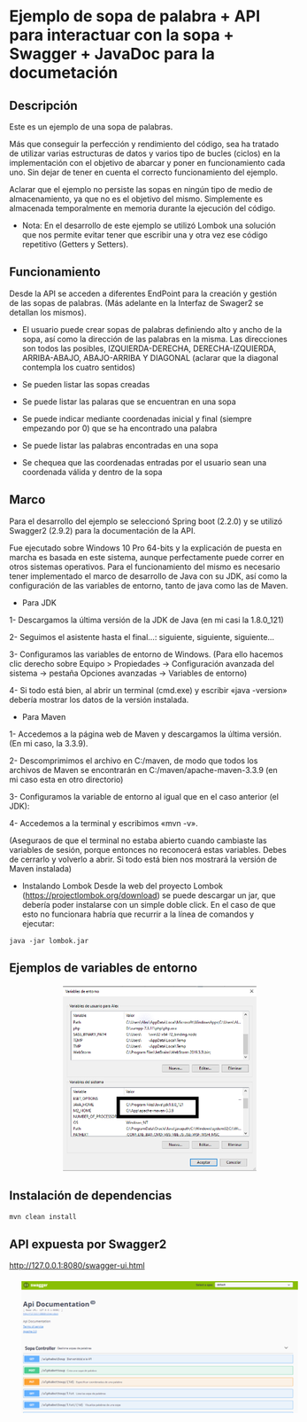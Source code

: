 # Ejemplo de sopa de palabra + API para interactuar con la sopa + Swagger + JavaDoc para la documetación

## Descripción
Este es un ejemplo de una sopa de palabras. 

Más que conseguir la perfección y rendimiento del código, sea ha tratado de utilizar varias
estructuras de datos y varios tipo de bucles (ciclos) en la implementación con el objetivo de
abarcar y poner en funcionamiento cada uno. Sin dejar de tener en cuenta el correcto funcionamiento
del ejemplo.

Aclarar que el ejemplo no persiste las sopas en ningún tipo de medio de almacenamiento, ya que no es el 
objetivo del mismo. Simplemente es almacenada temporalmente en memoria durante la ejecución del código.

*   Nota: En el desarrollo de este ejemplo se utilizó Lombok una solución que nos permite evitar tener que escribir
una y otra vez ese código repetitivo (Getters y Setters).

## Funcionamiento
Desde la API se acceden a diferentes EndPoint para la creación y gestión de las sopas de palabras.
(Más adelante en la Interfaz de Swager2 se detallan los mismos).

*   El usuario puede crear sopas de palabras definiendo alto y ancho de la sopa, así como la dirección
de las palabras en la misma. Las direcciones son todos las posibles, 
IZQUIERDA-DERECHA, DERECHA-IZQUIERDA, ARRIBA-ABAJO, ABAJO-ARRIBA Y DIAGONAL (aclarar que la diagonal 
contempla los cuatro sentidos)

*   Se pueden listar las sopas creadas
*   Se puede listar las palaras que se encuentran en una sopa
*   Se puede indicar mediante coordenadas inicial y final (siempre empezando por 0) que se ha encontrado
una palabra
*   Se puede listar las palabras encontradas en una sopa
*   Se chequea que las coordenadas entradas por el usuario sean una coordenada válida y dentro de la sopa

## Marco
Para el desarrollo del ejemplo se seleccionó Spring boot (2.2.0) y se utilizó Swagger2 (2.9.2) para la 
documentación de la API.

Fue ejecutado sobre Windows 10 Pro 64-bits y la explicación de puesta en marcha es basada en este sistema, 
aunque perfectamente puede correr en otros sistemas operativos. Para el funcionamiento del mismo es necesario
tener implementado el marco de desarrollo de Java con su JDK, así como la configuración de las variables de 
entorno, tanto de java como las de Maven.


* Para JDK 

1- Descargamos la última versión de la JDK de Java (en mi casi la 1.8.0_121)

2- Seguimos el asistente hasta el final…: siguiente, siguiente, siguiente…

3- Configuramos las variables de entorno de Windows. (Para ello hacemos clic derecho sobre 
Equipo > Propiedades -> Configuración avanzada del sistema -> pestaña Opciones avanzadas -> Variables de entorno)

4- Si todo está bien, al abrir un terminal (cmd.exe) y escribir «java -version» debería mostrar los 
datos de la versión instalada.


*   Para Maven

1-  Accedemos a la página web de Maven y descargamos la última versión. (En mi caso, la 3.3.9).

2-  Descomprimimos el archivo en C:/maven, de modo que todos los archivos de Maven se encontrarán 
en C:/maven/apache-maven-3.3.9 (en mi caso esta en otro directorio)

3- Configuramos la variable de entorno al igual que en el caso anterior (el JDK): 

4- Accedemos a la terminal y escribimos «mvn -v». 

(Aseguraos de que el terminal no estaba abierto 
cuando cambiaste las variables de sesión, porque entonces no reconocerá estas variables. 
Debes de cerrarlo y volverlo a abrir. Si todo está bien nos mostrará la versión de Maven instalada)


*   Instalando Lombok
Desde la web del proyecto Lombok (https://projectlombok.org/download) se puede descargar un jar, que debería 
poder instalarse con un simple doble click. En el caso de que esto no funcionara habría que recurrir a la línea 
de comandos y ejecutar:

```
java -jar lombok.jar
```

## Ejemplos de variables de entorno
<div style="text-align: center; margin: 20px; width: 100%">
    <img style="width:350px" src="./src/main/resources/static/img/variables-entorno.png" alt="Variables de entorno"> 
</div>

## Instalación de dependencias
```
mvn clean install
```

## API expuesta por Swagger2

http://127.0.0.1:8080/swagger-ui.html

<div style="text-align: center; margin: 20px; width: 100%">
    <img style="width:500px" src="./src/main/resources/static/img/Swagger2.PNG" alt="Interfaz Swagger2"> 
</div>

